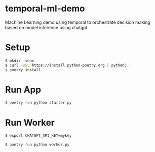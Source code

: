 # temporal-ml-demo
Machine Learning demo using temporal to orchestrate decision making based on model inference using chatgpt

# Setup
```bash
$ mkdir .venv
$ curl -sSL https://install.python-poetry.org | python3 -
$ poetry install
```

# Run App
```bash
$ poetry run python starter.py
```

# Run Worker
```bash
$ export CHATGPT_API_KEY=mykey
```

```bash
$ poetry run python worker.py
```
